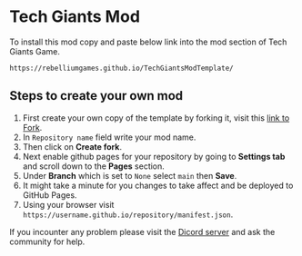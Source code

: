 # Tech Giants Mod

To install this mod copy and paste below link into the mod section of Tech Giants Game. 
```
https://rebelliumgames.github.io/TechGiantsModTemplate/
``` 

## Steps to create your own mod

1. First create your own copy of the template by forking it, visit this [link to Fork](https://github.com/RebelliumGames/TechGiantsModTemplate/fork).
2. In `Repository name` field write your mod name.
3. Then click on **Create fork**.
4. Next enable github pages for your repository by going to **Settings tab** and scroll down to the **Pages** section.
5. Under **Branch** which is set to `None` select `main` then **Save**.
6. It might take a minute for you changes to take affect and be deployed to GitHub Pages.
7. Using your browser visit `https://username.github.io/repository/manifest.json`.

If you incounter any problem please visit the [Dicord server](https://discord.gg/hexEVAxBJr) and ask the community for help.

